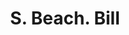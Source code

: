 ---
doi: 10.7916/D81Z5GJV
date_other: '1894'
date_other_textual: '1894'
form: printed ephemera
genre:
- Invoices
name:
- S. Beach
object_in_context_url: https://biggert.cul.columbia.edu/items/view/ave_biggert_01591
subject_hierarchical_geographic:
- Burlington, Vermont, United States
subject_name:
- S. Beach
title: S. Beach. Bill
sort_title: S. Beach. Bill
call_number: ave_biggert_01591
coordinates:
- 44.475833333333334,-73.21194444444444
pid: ave_biggert_01591
identifiers: ave_biggert_01591
canvas_id: ldpd:396850
permalink: "/items/ave_biggert_01591/"
layout: iiif-image-page
---